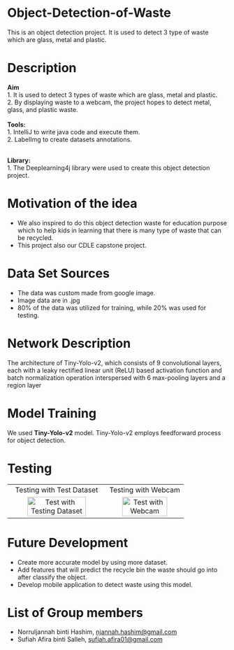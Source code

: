 # Object-Detection-of-Waste

This is an object detection project. It is used to detect 3 type of waste which are glass, metal and plastic.

<h1>Description</h1>
<b>Aim</b><br>
1. It is used to detect 3 types of waste which are glass, metal and plastic.<br>
2. By displaying waste to a webcam, the project hopes to detect metal, glass, and plastic waste.
<br><br>
<b>Tools:</b><br>
	1. IntelliJ to write java code and execute them.<br>
	2. LabelImg to create datasets annotations.<br><br>
 
<b>Library:</b><br>
	1. The Deeplearning4j library were used to create this object detection project. 

<h1>Motivation of the idea</h1>

- We also inspired to do this object detection waste for education purpose which to help kids in learning that there is many type of waste that can be recycled.
- This project also our CDLE capstone project.

<h1>Data Set Sources</h1>

- The data was custom made from google image. 
- Image data are in .jpg
- 80% of the data was utilized for training, while 20% was used for testing.

<h1>Network Description</h1>
The architecture of Tiny-Yolo-v2, which consists of 9 convolutional layers, each with a leaky rectified linear unit (ReLU) based activation function and batch normalization operation interspersed with 6 max-pooling layers and a region layer

<h1>Model Training</h1>
We used <b>Tiny-Yolo-v2</b> model.  Tiny-Yolo-v2 employs feedforward process for object detection.

<h1>Testing</h1>
<table>
    <tr>
    <td align="center">Testing with Test Dataset</td>
    <td align="center">Testing with Webcam</td></td>
    </tr>
    <tr>
    <td align="center"><img src="https://github.com/sufiahsalleh/sufiahsalleh.github.io/blob/main/assets/img/5vdatj.gif" alt="Test with Testing Dataset" width="80%" height="20%"</td>
    <td align="center"><img src="https://github.com/sufiahsalleh/sufiahsalleh.github.io/blob/main/assets/img/5vdewu.gif" alt="Test with Webcam" width="80%" height="80%"></td>
    </tr>
</table>

<h1>Future Development</h1>

- Create more accurate model by using more dataset.
- Add features that will predict the recycle bin the waste should go into after classify the object.
- Develop mobile application to detect waste using this model.

<h1>List of Group members</h1>

- Norruljannah binti Hashim, njannah.hashim@gmail.com
- Sufiah Afira binti Salleh, sufiah.afira01@gmail.com
